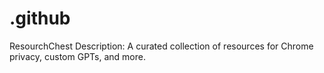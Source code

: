 # .github
ResourchChest Description: A curated collection of resources for Chrome privacy, custom GPTs, and more.
